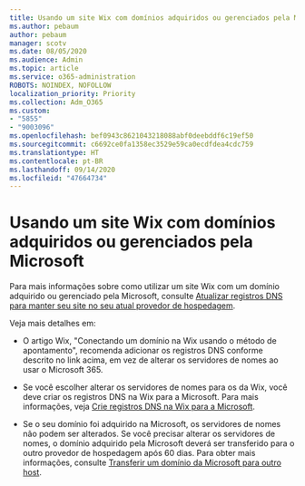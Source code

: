 ```yaml
---
title: Usando um site Wix com domínios adquiridos ou gerenciados pela Microsoft
ms.author: pebaum
author: pebaum
manager: scotv
ms.date: 08/05/2020
ms.audience: Admin
ms.topic: article
ms.service: o365-administration
ROBOTS: NOINDEX, NOFOLLOW
localization_priority: Priority
ms.collection: Adm_O365
ms.custom:
- "5855"
- "9003096"
ms.openlocfilehash: bef0943c8621043218088abf0deebddf6c19ef50
ms.sourcegitcommit: c6692ce0fa1358ec3529e59ca0ecdfdea4cdc759
ms.translationtype: HT
ms.contentlocale: pt-BR
ms.lasthandoff: 09/14/2020
ms.locfileid: "47664734"
---
```

# <a name="using-a-wix-website-with-microsoft-purchased-or-managed-domains"></a>Usando um site Wix com domínios adquiridos ou gerenciados pela Microsoft

Para mais informações sobre como utilizar um site Wix com um domínio adquirido ou gerenciado pela Microsoft, consulte [Atualizar registros DNS para manter seu site no seu atual provedor de hospedagem](https://docs.microsoft.com/microsoft-365/admin/dns/update-dns-records-to-retain-current-hosting-provider).

Veja mais detalhes em: 

- O artigo Wix, "Conectando um domínio na Wix usando o método de apontamento", recomenda adicionar os registros DNS conforme descrito no link acima, em vez de alterar os servidores de nomes ao usar o Microsoft 365.

- Se você escolher alterar os servidores de nomes para os da Wix, você deve criar os registros DNS na Wix para a Microsoft. Para mais informações, veja [Crie registros DNS na Wix para a Microsoft](https://docs.microsoft.com/microsoft-365/admin/dns/create-dns-records-at-wix).

- Se o seu domínio foi adquirido na Microsoft, os servidores de nomes não podem ser alterados. Se você precisar alterar os servidores de nomes, o domínio adquirido pela Microsoft deverá ser transferido para o outro provedor de hospedagem após 60 dias. Para obter mais informações, consulte [Transferir um domínio da Microsoft para outro host](https://docs.microsoft.com/microsoft-365/admin/get-help-with-domains/transfer-a-domain-from-microsoft-to-another-host).
